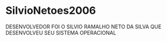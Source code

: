 # SilvioNetoes2006
DESENVOLVEDOR FOI O SILVIO RAMALHO NETO DA SILVA QUE DESENVOLVEU SEU SISTEMA OPERACIONAL
